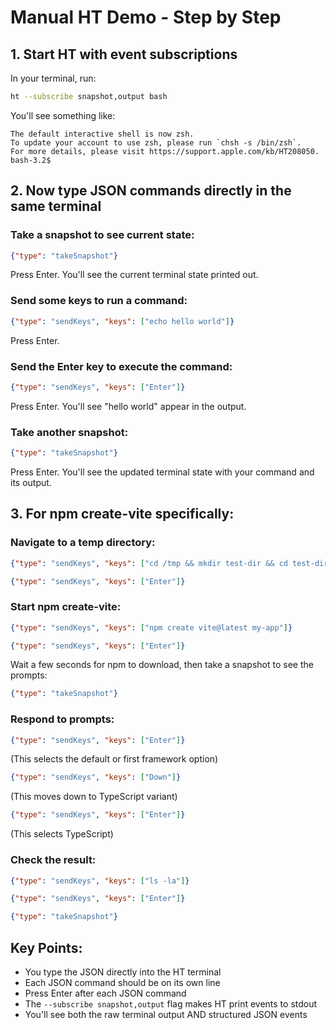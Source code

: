 # Manual HT Demo - Step by Step

## 1. Start HT with event subscriptions

In your terminal, run:
```bash
ht --subscribe snapshot,output bash
```

You'll see something like:
```
The default interactive shell is now zsh.
To update your account to use zsh, please run `chsh -s /bin/zsh`.
For more details, please visit https://support.apple.com/kb/HT208050.
bash-3.2$ 
```

## 2. Now type JSON commands directly in the same terminal

### Take a snapshot to see current state:
```json
{"type": "takeSnapshot"}
```
Press Enter. You'll see the current terminal state printed out.

### Send some keys to run a command:
```json
{"type": "sendKeys", "keys": ["echo hello world"]}
```
Press Enter.

### Send the Enter key to execute the command:
```json
{"type": "sendKeys", "keys": ["Enter"]}
```
Press Enter. You'll see "hello world" appear in the output.

### Take another snapshot:
```json
{"type": "takeSnapshot"}
```
Press Enter. You'll see the updated terminal state with your command and its output.

## 3. For npm create-vite specifically:

### Navigate to a temp directory:
```json
{"type": "sendKeys", "keys": ["cd /tmp && mkdir test-dir && cd test-dir"]}
```
```json
{"type": "sendKeys", "keys": ["Enter"]}
```

### Start npm create-vite:
```json
{"type": "sendKeys", "keys": ["npm create vite@latest my-app"]}
```
```json
{"type": "sendKeys", "keys": ["Enter"]}
```

Wait a few seconds for npm to download, then take a snapshot to see the prompts:
```json
{"type": "takeSnapshot"}
```

### Respond to prompts:
```json
{"type": "sendKeys", "keys": ["Enter"]}
```
(This selects the default or first framework option)

```json
{"type": "sendKeys", "keys": ["Down"]}
```
(This moves down to TypeScript variant)

```json
{"type": "sendKeys", "keys": ["Enter"]}
```
(This selects TypeScript)

### Check the result:
```json
{"type": "sendKeys", "keys": ["ls -la"]}
```
```json
{"type": "sendKeys", "keys": ["Enter"]}
```
```json
{"type": "takeSnapshot"}
```

## Key Points:

- You type the JSON directly into the HT terminal
- Each JSON command should be on its own line
- Press Enter after each JSON command
- The `--subscribe snapshot,output` flag makes HT print events to stdout
- You'll see both the raw terminal output AND structured JSON events